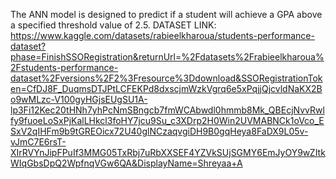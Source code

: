 The ANN model is designed to predict if a student will achieve a GPA above a specified threshold value of 2.5.
DATASET LINK: https://www.kaggle.com/datasets/rabieelkharoua/students-performance-dataset?phase=FinishSSORegistration&returnUrl=%2Fdatasets%2Frabieelkharoua%2Fstudents-performance-dataset%2Fversions%2F2%3Fresource%3Ddownload&SSORegistrationToken=CfDJ8F_DuqmsDTJPtLCFEKPd8dxscjmWzkVgrq6e5xPqjjQjcvldNaKX2Bo9wMLzc-V100gyHGjsEUgSU1A-lp3Fi12Kec20tHNh7yhPcNmSBngcb7fmWCAbwdl0hmmb8Mk_QBEcjNvvRwlfy9fuoeLoSxPjKalLHkcl3foHY7jcu9Su_c3XDrp2H0Win2UVMABNCk1oVco_ESxV2qIHFm9b9tGREOicx72U40glNCzaqvgiDH9B0gqHeya8FaDX9L05v-vJmC7E6rsT-XIrRVYnJipFPuIf3MMG05TxRbj7uRbXXSEF4YZVkSUjSGMY6EmJyOY9wZItkWIqGbsDpQ2WpfnqVGw6QA&DisplayName=Shreyaa+A
